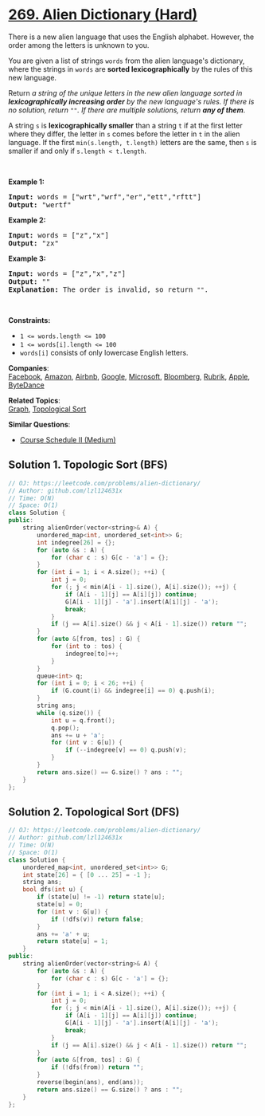# [269. Alien Dictionary (Hard)](https://leetcode.com/problems/alien-dictionary/)

<p>There is a new alien language that uses the English alphabet. However, the order among the letters is unknown to you.</p>

<p>You are given a list of strings <code>words</code> from the alien language's dictionary, where the strings in <code>words</code> are <strong>sorted lexicographically</strong> by the rules of this new language.</p>

<p>Return <em>a string of the unique letters in the new alien language sorted in <strong>lexicographically increasing order</strong> by the new language's rules. If there is no solution, return </em><code>""</code><em>. If there are multiple solutions, return <strong>any of them</strong></em>.</p>

<p>A string <code>s</code> is <strong>lexicographically smaller</strong> than a string <code>t</code> if at the first letter where they differ, the letter in <code>s</code> comes before the letter in <code>t</code> in the alien language. If the first <code>min(s.length, t.length)</code> letters are the same, then <code>s</code> is smaller if and only if <code>s.length &lt; t.length</code>.</p>

<p>&nbsp;</p>
<p><strong>Example 1:</strong></p>

<pre><strong>Input:</strong> words = ["wrt","wrf","er","ett","rftt"]
<strong>Output:</strong> "wertf"
</pre>

<p><strong>Example 2:</strong></p>

<pre><strong>Input:</strong> words = ["z","x"]
<strong>Output:</strong> "zx"
</pre>

<p><strong>Example 3:</strong></p>

<pre><strong>Input:</strong> words = ["z","x","z"]
<strong>Output:</strong> ""
<strong>Explanation:</strong> The order is invalid, so return <code>""</code>.
</pre>

<p>&nbsp;</p>
<p><strong>Constraints:</strong></p>

<ul>
	<li><code>1 &lt;= words.length &lt;= 100</code></li>
	<li><code>1 &lt;= words[i].length &lt;= 100</code></li>
	<li><code>words[i]</code> consists of only lowercase English letters.</li>
</ul>


**Companies**:  
[Facebook](https://leetcode.com/company/facebook), [Amazon](https://leetcode.com/company/amazon), [Airbnb](https://leetcode.com/company/airbnb), [Google](https://leetcode.com/company/google), [Microsoft](https://leetcode.com/company/microsoft), [Bloomberg](https://leetcode.com/company/bloomberg), [Rubrik](https://leetcode.com/company/rubrik), [Apple](https://leetcode.com/company/apple), [ByteDance](https://leetcode.com/company/bytedance)

**Related Topics**:  
[Graph](https://leetcode.com/tag/graph/), [Topological Sort](https://leetcode.com/tag/topological-sort/)

**Similar Questions**:
* [Course Schedule II (Medium)](https://leetcode.com/problems/course-schedule-ii/)

## Solution 1. Topologic Sort (BFS)

```cpp
// OJ: https://leetcode.com/problems/alien-dictionary/
// Author: github.com/lzl124631x
// Time: O(N)
// Space: O(1)
class Solution {
public:
    string alienOrder(vector<string>& A) {
        unordered_map<int, unordered_set<int>> G;
        int indegree[26] = {};
        for (auto &s : A) {
            for (char c : s) G[c - 'a'] = {};
        }
        for (int i = 1; i < A.size(); ++i) {
            int j = 0;
            for (; j < min(A[i - 1].size(), A[i].size()); ++j) {
                if (A[i - 1][j] == A[i][j]) continue;
                G[A[i - 1][j] - 'a'].insert(A[i][j] - 'a');
                break;
            }
            if (j == A[i].size() && j < A[i - 1].size()) return "";
        }
        for (auto &[from, tos] : G) {
            for (int to : tos) {
                indegree[to]++;
            }
        }
        queue<int> q;
        for (int i = 0; i < 26; ++i) {
            if (G.count(i) && indegree[i] == 0) q.push(i);
        }
        string ans;
        while (q.size()) {
            int u = q.front();
            q.pop();
            ans += u + 'a';
            for (int v : G[u]) {
                if (--indegree[v] == 0) q.push(v);
            }
        }
        return ans.size() == G.size() ? ans : "";
    }
};
```

## Solution 2. Topological Sort (DFS)

```cpp
// OJ: https://leetcode.com/problems/alien-dictionary/
// Author: github.com/lzl124631x
// Time: O(N)
// Space: O(1)
class Solution {
    unordered_map<int, unordered_set<int>> G;
    int state[26] = { [0 ... 25] = -1 };
    string ans;
    bool dfs(int u) {
        if (state[u] != -1) return state[u];
        state[u] = 0;
        for (int v : G[u]) {
            if (!dfs(v)) return false;
        }
        ans += 'a' + u;
        return state[u] = 1;
    }
public:
    string alienOrder(vector<string>& A) {
        for (auto &s : A) {
            for (char c : s) G[c - 'a'] = {};
        }
        for (int i = 1; i < A.size(); ++i) {
            int j = 0;
            for (; j < min(A[i - 1].size(), A[i].size()); ++j) {
                if (A[i - 1][j] == A[i][j]) continue;
                G[A[i - 1][j] - 'a'].insert(A[i][j] - 'a');
                break;
            }
            if (j == A[i].size() && j < A[i - 1].size()) return "";
        }
        for (auto &[from, tos] : G) {
            if (!dfs(from)) return "";
        }
        reverse(begin(ans), end(ans));
        return ans.size() == G.size() ? ans : "";
    }
};
```